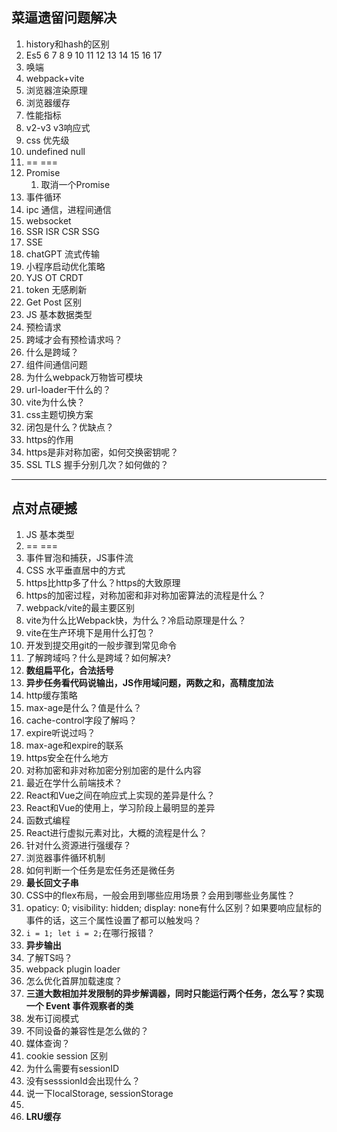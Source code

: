 ## 菜逼遗留问题解决
1. history和hash的区别
2. Es5 6 7 8 9 10 11 12 13 14 15 16 17
3. 唤端
4. webpack+vite
5. 浏览器渲染原理
6. 浏览器缓存
7. 性能指标
8. v2-v3 v3响应式 
9. css 优先级
10. undefined null
11. == ===
12. Promise 
	1. 取消一个Promise
13. 事件循环
14. ipc 通信，进程间通信
15. websocket
16. SSR ISR CSR SSG
17. SSE 
18. chatGPT 流式传输
19. 小程序启动优化策略
20. YJS OT CRDT
21. token 无感刷新
22. Get Post 区别
23. JS 基本数据类型
24. 预检请求
25. 跨域才会有预检请求吗？
26. 什么是跨域？
27. 组件间通信问题
28. 为什么webpack万物皆可模块
29. url-loader干什么的？
30. vite为什么快？
31. css主题切换方案
32. 闭包是什么？优缺点？
33. https的作用
34. https是非对称加密，如何交换密钥呢？
35. SSL TLS 握手分别几次？如何做的？
---
## 点对点硬撼
1. JS 基本类型
2. == ===
3. 事件冒泡和捕获，JS事件流
4. CSS 水平垂直居中的方式
5. https比http多了什么？https的大致原理
6. https的加密过程，对称加密和非对称加密算法的流程是什么？
7. webpack/vite的最主要区别
8. vite为什么比Webpack快，为什么？冷启动原理是什么？
9. vite在生产环境下是用什么打包？
10. 开发到提交用git的一般步骤到常见命令
11. 了解跨域吗？什么是跨域？如何解决?
12. **数组扁平化，合法括号**
13. **异步任务看代码说输出，JS作用域问题，两数之和，高精度加法**
14. http缓存策略
15. max-age是什么？值是什么？
16. cache-control字段了解吗？
17. expire听说过吗？
18. max-age和expire的联系
19. https安全在什么地方
20. 对称加密和非对称加密分别加密的是什么内容
21. 最近在学什么前端技术？
22. React和Vue之间在响应式上实现的差异是什么？
23. React和Vue的使用上，学习阶段上最明显的差异
24. 函数式编程
25. React进行虚拟元素对比，大概的流程是什么？
26. 针对什么资源进行强缓存？
27. 浏览器事件循环机制
28. 如何判断一个任务是宏任务还是微任务
29. **最长回文子串**
30. CSS中的flex布局，一般会用到哪些应用场景？会用到哪些业务属性？
31. opaticy: 0; visibility: hidden; display: none有什么区别？如果要响应鼠标的事件的话，这三个属性设置了都可以触发吗？
32. `i = 1; let i = 2;`在哪行报错？
33. **异步输出**
34. 了解TS吗？
35. webpack plugin loader
36. 怎么优化首屏加载速度？
37. **三道大数相加并发限制的异步解调器，同时只能运行两个任务，怎么写？实现一个 Event 事件观察者的类**
38. 发布订阅模式
39. 不同设备的兼容性是怎么做的？
40. 媒体查询？
41. cookie session 区别
42. 为什么需要有sessionID
43. 没有sesssionId会出现什么？
44. 说一下localStorage, sessionStorage
45. 
46. **LRU缓存**